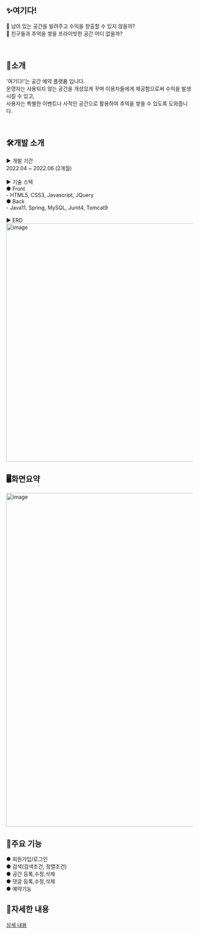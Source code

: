 ✨여기다!
--
🤔 남아 있는 공간을 빌려주고 수익을 창출할 수 있지 않을까?<br>
🥺 친구들과 추억을 쌓을 프라이빗한 공간 어디 없을까?<br>

<br>

🎤소개
--
'여기다!'는 공간 예약 플랫폼 입니다.<br>
운영자는 사용되지 않는 공간을 개성있게 꾸며 이용자들에게 제공함으로써 수익을 발생시킬 수 있고,<br>
사용자는 특별한 이벤트나 사적인 공간으로 활용하여 추억을 쌓을 수 있도록 도와줍니다.<br>

<br>

🛠️개발 소개
--
 ▶ 개발 기간<br>
 2022.04 ~ 2022.06 (2개월)<br><br>
 ▶ 기술 스택<br>
   ● Front<br>
    - HTML5, CSS3, Javascript, JQuery<br>
   ● Back<br>
    - Java11, Spring, MySQL, Junit4, Tomcat9<br><br>
 ▶ ERD<br>
 <img width="641" alt="image" src="https://user-images.githubusercontent.com/53562331/176169199-2f534319-9d4f-42fe-a038-8de4c15bc31a.png">
<br>

🖥️화면요약
--
<img width="897" alt="image" src="https://user-images.githubusercontent.com/53562331/176169527-43f44672-7462-4b14-9ff3-f80faf484fc9.png">

<br>

📌주요 기능
--
● 회원가입/로그인<br>
● 검색(검색조건, 정렬조건)<br>
● 공간 등록,수정,삭제<br>
● 댓글 등록,수정,삭제<br>
● 예약기능<br>


📑자세한 내용
--
[상세 내용](bkProject.pdf)


